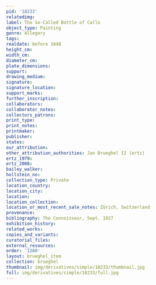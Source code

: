 ```yaml
---
pid: '18233'
relatedimg: 
label: The So-Called Battle of Callo
object_type: Painting
genre: Allegory
tags: 
realdate: before 1648
height_cm: 
width_cm: 
diameter_cm: 
plate_dimensions: 
support: 
drawing_medium: 
signature: 
signature_location: 
support_marks: 
further_inscription: 
collaborators: 
collaborator_notes: 
collectors_patrons: 
print_type: 
print_notes: 
printmaker: 
publisher: 
states: 
our_attribution: 
other_attribution_authorities: Jan Brueghel II (ertz)
ertz_1979: 
ertz_2008: 
bailey_walker: 
hollstein_no: 
collection_type: Private
location_country: 
location_city: 
location: 
location_collection: 
location_or_most_recent_sale_notes: Zürich, Switzerland
provenance: 
bibliography: The Connoisseur, Sept. 1927
exhibition_history: 
related_works: 
copies_and_variants: 
curatorial_files: 
external_resources: 
order: '1280'
layout: brueghel_item
collection: brueghel
thumbnail: img/derivatives/simple/18233/thumbnail.jpg
full: img/derivatives/simple/18233/full.jpg
---
```

